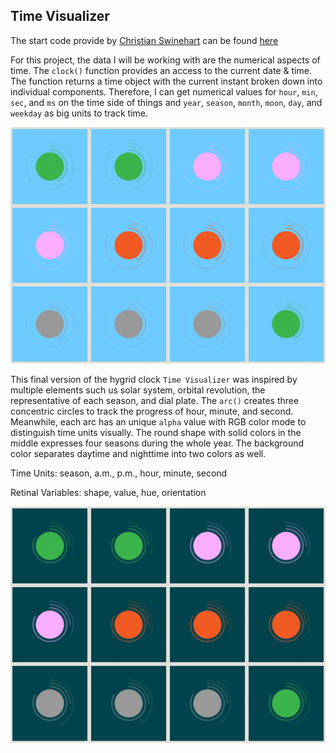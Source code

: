 ## Time Visualizer

The start code provide by [Christian Swinehart](http://samizdat.co/) can be found [here](https://dvia.samizdat.co/2019/right-twice-a-day/)

For this project, the data I will be working with are the numerical aspects of time. The `clock()` function provides an access to the current date & time. The function returns a time object with the current instant broken down into individual components. Therefore, I can get numerical values for `hour`, `min`, `sec`, and `ms` on the time side of things and `year`, `season`, `month`, `moon`, `day`, and `weekday` as big units to track time.

![illustrative images](./season-dial-daytime.png)

This final version of the hygrid clock `Time Visualizer` was inspired by multiple elements such us solar system, orbital revolution, the representative of each season, and dial plate. The `arc()` creates three concentric circles to track the progress of hour, minute, and second. Meanwhile, each arc has an unique `alpha` value with RGB color mode to distinguish time units visually. The round shape with solid colors in the middle expresses four seasons during the whole year. The background color separates daytime and nighttime into two colors as well.

Time Units: season, a.m., p.m., hour, minute, second

Retinal Variables: shape, value, hue, orientation

![illustrative images](./season-dial-nighttime.png)
